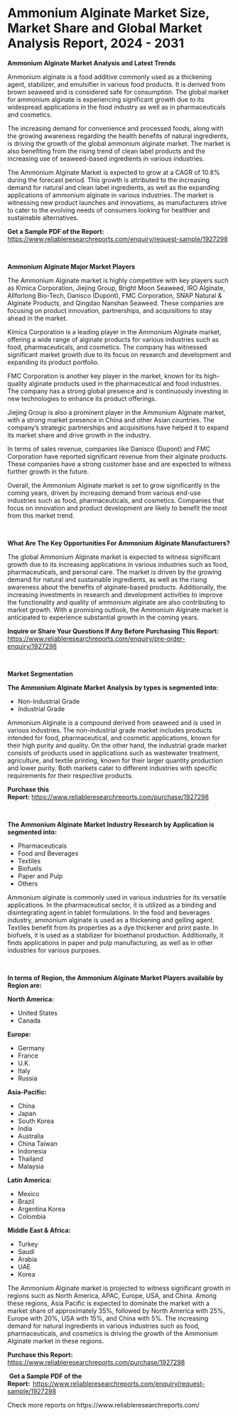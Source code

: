 <p><h1>Ammonium Alginate Market Size, Market Share and Global Market Analysis Report, 2024 - 2031</h1></p><p><strong>Ammonium Alginate Market Analysis and Latest Trends</strong></p>
<p><p>Ammonium alginate is a food additive commonly used as a thickening agent, stabilizer, and emulsifier in various food products. It is derived from brown seaweed and is considered safe for consumption. The global market for ammonium alginate is experiencing significant growth due to its widespread applications in the food industry as well as in pharmaceuticals and cosmetics.</p><p>The increasing demand for convenience and processed foods, along with the growing awareness regarding the health benefits of natural ingredients, is driving the growth of the global ammonium alginate market. The market is also benefiting from the rising trend of clean label products and the increasing use of seaweed-based ingredients in various industries.</p><p>The Ammonium Alginate Market is expected to grow at a CAGR of 10.8% during the forecast period. This growth is attributed to the increasing demand for natural and clean label ingredients, as well as the expanding applications of ammonium alginate in various industries. The market is witnessing new product launches and innovations, as manufacturers strive to cater to the evolving needs of consumers looking for healthier and sustainable alternatives.</p></p>
<p><strong>Get a Sample PDF of the Report:&nbsp;</strong> <a href="https://www.reliableresearchreports.com/enquiry/request-sample/1927298">https://www.reliableresearchreports.com/enquiry/request-sample/1927298</a></p>
<p>&nbsp;</p>
<p><strong>Ammonium Alginate Major Market Players</strong></p>
<p><p>The Ammonium Alginate market is highly competitive with key players such as Kimica Corporation, Jiejing Group, Bright Moon Seaweed, IRO Alginate, Allforlong Bio-Tech, Danisco (Dupont), FMC Corporation, SNAP Natural & Alginate Products, and Qingdao Nanshan Seaweed. These companies are focusing on product innovation, partnerships, and acquisitions to stay ahead in the market.</p><p>Kimica Corporation is a leading player in the Ammonium Alginate market, offering a wide range of alginate products for various industries such as food, pharmaceuticals, and cosmetics. The company has witnessed significant market growth due to its focus on research and development and expanding its product portfolio.</p><p>FMC Corporation is another key player in the market, known for its high-quality alginate products used in the pharmaceutical and food industries. The company has a strong global presence and is continuously investing in new technologies to enhance its product offerings.</p><p>Jiejing Group is also a prominent player in the Ammonium Alginate market, with a strong market presence in China and other Asian countries. The company’s strategic partnerships and acquisitions have helped it to expand its market share and drive growth in the industry.</p><p>In terms of sales revenue, companies like Danisco (Dupont) and FMC Corporation have reported significant revenue from their alginate products. These companies have a strong customer base and are expected to witness further growth in the future.</p><p>Overall, the Ammonium Alginate market is set to grow significantly in the coming years, driven by increasing demand from various end-use industries such as food, pharmaceuticals, and cosmetics. Companies that focus on innovation and product development are likely to benefit the most from this market trend.</p></p>
<p>&nbsp;</p>
<p><strong>What Are The Key Opportunities For Ammonium Alginate Manufacturers?</strong></p>
<p><p>The global Ammonium Alginate market is expected to witness significant growth due to its increasing applications in various industries such as food, pharmaceuticals, and personal care. The market is driven by the growing demand for natural and sustainable ingredients, as well as the rising awareness about the benefits of alginate-based products. Additionally, the increasing investments in research and development activities to improve the functionality and quality of ammonium alginate are also contributing to market growth. With a promising outlook, the Ammonium Alginate market is anticipated to experience substantial growth in the coming years.</p></p>
<p><strong>Inquire or Share Your Questions If Any Before Purchasing This Report:</strong> <a href="https://www.reliableresearchreports.com/enquiry/pre-order-enquiry/1927298">https://www.reliableresearchreports.com/enquiry/pre-order-enquiry/1927298</a></p>
<p>&nbsp;</p>
<p><strong>Market Segmentation</strong></p>
<p><strong>The Ammonium Alginate Market Analysis by types is segmented into:</strong></p>
<p><ul><li>Non-Industrial Grade</li><li>Industrial Grade</li></ul></p>
<p><p>Ammonium Alginate is a compound derived from seaweed and is used in various industries. The non-industrial grade market includes products intended for food, pharmaceutical, and cosmetic applications, known for their high purity and quality. On the other hand, the industrial grade market consists of products used in applications such as wastewater treatment, agriculture, and textile printing, known for their larger quantity production and lower purity. Both markets cater to different industries with specific requirements for their respective products.</p></p>
<p><strong>Purchase this Report:&nbsp;</strong><a href="https://www.reliableresearchreports.com/purchase/1927298">https://www.reliableresearchreports.com/purchase/1927298</a></p>
<p>&nbsp;</p>
<p><strong>The Ammonium Alginate Market Industry Research by Application is segmented into:</strong></p>
<p><ul><li>Pharmaceuticals</li><li>Food and Beverages</li><li>Textiles</li><li>Biofuels</li><li>Paper and Pulp</li><li>Others</li></ul></p>
<p><p>Ammonium alginate is commonly used in various industries for its versatile applications. In the pharmaceutical sector, it is utilized as a binding and disintegrating agent in tablet formulations. In the food and beverages industry, ammonium alginate is used as a thickening and gelling agent. Textiles benefit from its properties as a dye thickener and print paste. In biofuels, it is used as a stabilizer for bioethanol production. Additionally, it finds applications in paper and pulp manufacturing, as well as in other industries for various purposes.</p></p>
<p>&nbsp;</p>
<p><strong>In terms of Region, the Ammonium Alginate Market Players available by Region are:</strong></p>
<p>
    <p> <strong> North America: </strong>
        <ul>
            <li>United States</li>
            <li>Canada</li>
        </ul>
        </p> 
    <p> <strong> Europe: </strong>
        <ul>
            <li>Germany</li>
            <li>France</li>
            <li>U.K.</li>
            <li>Italy</li>
            <li>Russia</li>
        </ul>
        </p> 
    <p> <strong> Asia-Pacific: </strong>
        <ul>
            <li>China</li>
            <li>Japan</li>
            <li>South Korea</li>
            <li>India</li>
            <li>Australia</li>
            <li>China Taiwan</li>
            <li>Indonesia</li>
            <li>Thailand</li>
            <li>Malaysia</li>
        </ul>
        </p> 
    <p> <strong> Latin America: </strong>
        <ul>
            <li>Mexico</li>
            <li>Brazil</li>
            <li>Argentina Korea</li>
            <li>Colombia</li>
        </ul>
        </p> 
    <p> <strong> Middle East & Africa: </strong>
        <ul>
            <li>Turkey</li>
            <li>Saudi</li>
            <li>Arabia</li>
            <li>UAE</li>
            <li>Korea</li>
        </ul>
    </p>
    </p>
<p><p>The Ammonium Alginate market is projected to witness significant growth in regions such as North America, APAC, Europe, USA, and China. Among these regions, Asia Pacific is expected to dominate the market with a market share of approximately 35%, followed by North America with 25%, Europe with 20%, USA with 15%, and China with 5%. The increasing demand for natural ingredients in various industries such as food, pharmaceuticals, and cosmetics is driving the growth of the Ammonium Alginate market in these regions.</p></p>
<p><strong>Purchase this Report: </strong><a href="https://www.reliableresearchreports.com/purchase/1927298">https://www.reliableresearchreports.com/purchase/1927298</a></p>
<p>&nbsp;<strong>Get a Sample PDF of the Report:&nbsp;&nbsp;</strong><a href="https://www.reliableresearchreports.com/enquiry/request-sample/1927298">https://www.reliableresearchreports.com/enquiry/request-sample/1927298</a></p>
<p><strong></strong></p>
<p>Check more reports on https://www.reliableresearchreports.com/</p>